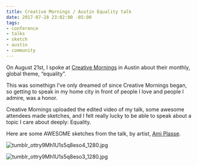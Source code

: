 ```yaml
---
title: Creative Mornings / Austin Equality talk
date: 2017-07-28 23:02:00 -05:00
tags:
- conference
- talks
- sketch
- austin
- community
---
```


On August 21st, I spoke at [Creative Mornings](https://creativemornings.com/talks/sam-kapila) in Austin about their monthly, global theme, “equality”. 

This was somethign I’ve only dreamed of since Creative Mornings began, so getting to speak in my home city in front of people I love and people I admire, was a honor. 

Creative Mornings uploaded the edited video of my talk, some awesome attendees made sketches, and I felt really lucky to be able to speak about a topic I care about deeply: Equality.


Here are some AWESOME sketches from the talk, by artist, [Ami Plasse](http://amidrawstx.tumblr.com/post/163541590683/creativemorningsaustin-72117-on-the-topic-of).

![tumblr_ottry9Mh1U1s5q8eso4_1280.jpg](/uploads/tumblr_ottry9Mh1U1s5q8eso4_1280.jpg)

![tumblr_ottry9Mh1U1s5q8eso3_1280.jpg](/uploads/tumblr_ottry9Mh1U1s5q8eso3_1280.jpg)

